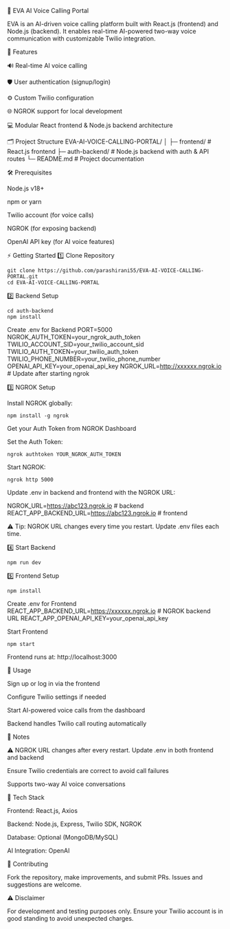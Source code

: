 🚀 EVA AI Voice Calling Portal

EVA is an AI-driven voice calling platform built with React.js (frontend) and Node.js (backend).
It enables real-time AI-powered two-way voice communication with customizable Twilio integration.

🌟 Features

🔊 Real-time AI voice calling

🛡️ User authentication (signup/login)

⚙️ Custom Twilio configuration

🌐 NGROK support for local development

💻 Modular React frontend & Node.js backend architecture

🗂️ Project Structure
EVA-AI-VOICE-CALLING-PORTAL/
│
├─ frontend/        # React.js frontend
├─ auth-backend/    # Node.js backend with auth & API routes
└─ README.md        # Project documentation

🛠 Prerequisites

Node.js v18+

npm or yarn

Twilio account (for voice calls)

NGROK (for exposing backend)

OpenAI API key (for AI voice features)

⚡ Getting Started
1️⃣ Clone Repository
```
git clone https://github.com/parashirani55/EVA-AI-VOICE-CALLING-PORTAL.git
cd EVA-AI-VOICE-CALLING-PORTAL
```
2️⃣ Backend Setup
```
cd auth-backend
npm install
```
Create .env for Backend
PORT=5000
NGROK_AUTH_TOKEN=your_ngrok_auth_token
TWILIO_ACCOUNT_SID=your_twilio_account_sid
TWILIO_AUTH_TOKEN=your_twilio_auth_token
TWILIO_PHONE_NUMBER=your_twilio_phone_number
OPENAI_API_KEY=your_openai_api_key
NGROK_URL=http://xxxxxx.ngrok.io   # Update after starting ngrok

3️⃣ NGROK Setup

Install NGROK globally:
```
npm install -g ngrok
```

Get your Auth Token from NGROK Dashboard

Set the Auth Token:
```
ngrok authtoken YOUR_NGROK_AUTH_TOKEN
```

Start NGROK:
```
ngrok http 5000
```

Update .env in backend and frontend with the NGROK URL:

NGROK_URL=https://abc123.ngrok.io       # backend
REACT_APP_BACKEND_URL=https://abc123.ngrok.io  # frontend


⚠️ Tip: NGROK URL changes every time you restart. Update .env files each time.

4️⃣ Start Backend
```
npm run dev
```
5️⃣ Frontend Setup
```
npm install
```
Create .env for Frontend
REACT_APP_BACKEND_URL=https://xxxxxx.ngrok.io   # NGROK backend URL
REACT_APP_OPENAI_API_KEY=your_openai_api_key

Start Frontend
```
npm start
```

Frontend runs at: http://localhost:3000

🚀 Usage

Sign up or log in via the frontend

Configure Twilio settings if needed

Start AI-powered voice calls from the dashboard

Backend handles Twilio call routing automatically

📝 Notes

⚠️ NGROK URL changes after every restart. Update .env in both frontend and backend

Ensure Twilio credentials are correct to avoid call failures

Supports two-way AI voice conversations

🧰 Tech Stack

Frontend: React.js, Axios

Backend: Node.js, Express, Twilio SDK, NGROK

Database: Optional (MongoDB/MySQL)

AI Integration: OpenAI

🤝 Contributing

Fork the repository, make improvements, and submit PRs. Issues and suggestions are welcome.

⚠️ Disclaimer

For development and testing purposes only. Ensure your Twilio account is in good standing to avoid unexpected charges.
